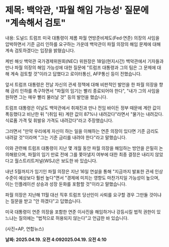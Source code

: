 # **제목: 백악관, '파월 해임 가능성' 질문에 "계속해서 검토"**

  내용: 도널드 트럼프 미국 대통령이 제롬 파월 연방준비제도(Fed·연준) 의장의 사임을 압박하면서 기준 금리 인하를 요구하는 가운데 백악관이 파월 의장의 해임 문제에 대해 계속 검토하겠다는 입장을 밝혔습니다.

케빈 해싯 백악관 국가경제위원회(NEC) 위원장은 18일(현지시간) 백악관에서 기자들과 만나 파월 의장의 해임 가능성에 대한 질문에 "트럼프 대통령과 그의 팀은 그 문제에 대해 계속 검토할 것"이라고 답했다고 로이터통신, AFP통신 등이 전했습니다.

앞서 트럼프 대통령은 전날 자신의 관세 정책에 대해 비판적인 발언을 한 파월 의장을 향해 금리 인하를 촉구하면서 "파월의 임기는 빨리 종료되어야 한다", "내가 그의 사임을 원하면 그는 매우 빨리 물러날 것" 등의 발언을 했습니다.

트럼프 대통령은 이날도 백악관에서 취재진과 만나 전임 바이든 정부 때문에 계란 값이 폭등했다고 비난한 뒤 "(취임 뒤) 계란 값이 87%나 내려갔다"라면서 "물가는 내려갔다. 식료품 가격 및 휘발유 가격도 내려갔다"라고 주장했습니다.

그러면서 "만약 우리에게 자신이 하는 일을 이해하는 연준 의장이 있다면 기준 금리도 내려갈 것"이라며 "그는 기준 금리를 내려야 한다"라고 말했습니다.

이와 관련해 트럼프 대통령이 지난 몇 개월 동안 파월 의장을 해임하는 방안을 은밀히 논의해왔으며, 파월의 임기 만료 전에 그를 쫓아낼지 여부에 대한 최종 결정은 내리지 않았다고 월스트리트저널(WSJ)은 보도한 바 있습니다.

내년 5월까지가 임기인 파월 의장은 지난 16일 연설을 통해 "지금까지 발표한 관세 인상 수준이 예상보다 훨씬 높다"면서 "경제에 미치는 영향도 마찬가지일 가능성이 높으며, 이는 인플레이션 상승과 성장 둔화를 포함할 것"이라고 말했습니다.

파월 의장은 지난해 11월 대선 직후 트럼프 당선인이 사퇴를 요구할 경우 그만둘 것이냐는 질문을 받고 "안 하겠다"고 답했습니다.

미국 대통령이 연준 의장을 포함한 연준 이사진을 해임하거나 강등시킬 법적 권한이 있느냐는 질의에는 "법적으로 허용되지 않는다"고 언급한 바 있습니다.

(사진=AP, 연합뉴스)

  **날짜: 2025.04.19. 오전 4:092025.04.19. 오전 4:10**